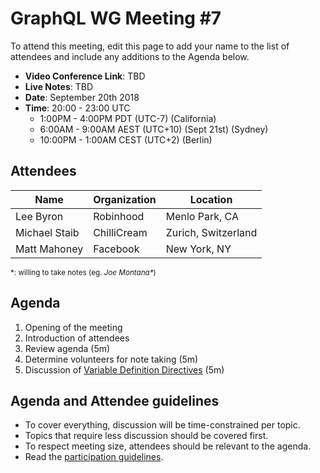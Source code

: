 # GraphQL WG Meeting #7

To attend this meeting, edit this page to add your name to the list of attendees
and include any additions to the Agenda below.

- **Video Conference Link**: TBD
- **Live Notes**: TBD
- **Date**: September 20th 2018
- **Time**: 20:00 - 23:00 UTC
  - 1:00PM - 4:00PM PDT (UTC-7) (California)
  - 6:00AM - 9:00AM AEST (UTC+10) (Sept 21st) (Sydney)
  - 10:00PM - 1:00AM CEST (UTC+2) (Berlin)

## Attendees

Name                 | Organization  | Location
-------------------- | ------------- | ----------------------
Lee Byron            | Robinhood     | Menlo Park, CA
Michael Staib        | ChilliCream   | Zurich, Switzerland
Matt Mahoney         | Facebook      | New York, NY

<small>\*: willing to take notes (eg. <em>Joe Montana*</em>)</small>

## Agenda

1. Opening of the meeting
1. Introduction of attendees
1. Review agenda (5m)
1. Determine volunteers for note taking (5m)
1. Discussion of [Variable Definition Directives](https://github.com/facebook/graphql/pull/510) (5m)

## Agenda and Attendee guidelines

- To cover everything, discussion will be time-constrained per topic.
- Topics that require less discussion should be covered first.
- To respect meeting size, attendees should be relevant to the agenda.
- Read the [participation guidelines](../README.md#participation-guidelines).
